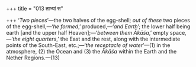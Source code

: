 +++
title = "013 ताभ्यां स"

+++
‘*Two pieces*’—the two halves of the egg-shell; *out of these* two
pieces of the egg-shell,—‘*he formed*,’ produced,—‘*and Earth*’; the
lower half being earth \[and the upper half Heaven\];—‘*between them
Ākāśa*,’ empty space,—‘*the eight quarters*,’ the East and the rest,
along with the intermediate points of the South-East, etc.;—‘*the*
*receptacle of water*’—(1) in the atmosphere, (2) the Ocean and (3) the
*Ākāśa* within the Earth and the Nether Regions.—(13)
